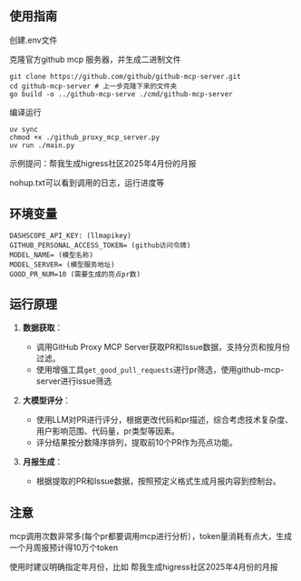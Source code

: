 ## 使用指南
创建.env文件

克隆官方github mcp 服务器，并生成二进制文件

````
git clone https://github.com/github/github-mcp-server.git
cd github-mcp-server # 上一步克隆下来的文件夹
go build -o ../github-mcp-serve ./cmd/github-mcp-server
````

编译运行
````
uv sync
chmod +x ./github_proxy_mcp_server.py
uv run ./main.py
````

示例提问：帮我生成higress社区2025年4月份的月报

nohup.txt可以看到调用的日志，运行进度等

## 环境变量
````
DASHSCOPE_API_KEY: (llmapikey)
GITHUB_PERSONAL_ACCESS_TOKEN= (github访问令牌)
MODEL_NAME= (模型名称) 
MODEL_SERVER= (模型服务地址)
GOOD_PR_NUM=10 (需要生成的亮点pr数)
````

## 运行原理
1. **数据获取**：
   - 调用GitHub Proxy MCP Server获取PR和Issue数据，支持分页和按月份过滤。
   - 使用增强工具`get_good_pull_requests`进行pr筛选，使用github-mcp-server进行issue筛选

2. **大模型评分**：
   - 使用LLM对PR进行评分，根据更改代码和pr描述，综合考虑技术复杂度、用户影响范围、代码量，pr类型等因素。
   - 评分结果按分数降序排列，提取前10个PR作为亮点功能。

3. **月报生成**：
   - 根据提取的PR和Issue数据，按照预定义格式生成月报内容到控制台。

## 注意
mcp调用次数非常多(每个pr都要调用mcp进行分析），token量消耗有点大，生成一个月周报预计得10万个token

使用时建议明确指定年月份，比如 帮我生成higress社区2025年4月份的月报

